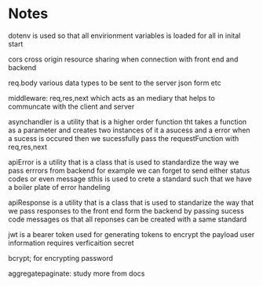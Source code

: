 # Notes

dotenv
is used so that all envirionment variables is loaded for all in inital start

cors
cross origin resource sharing when connection with front end and backend

req.body
various data types to be sent to the server json form etc

middleware: req,res,next which acts as an mediary that helps to communcate with the client and server

asynchandler is a utility that is a higher order function tht takes a function as a parameter and creates two instances of it a asucess and a error when a sucess is occured then we sucessfully pass the requestFunction with req,res,next

apiError is a utility that is a class that is used to standardize the way we pass errrors from backend for example we can forget to send either status codes or even message sthis is used to crete a standard such that we have a boiler plate of error handeling

apiResponse is a utility that is a class that is used to standarize the way that we pass responses to the front end form the backend by passing sucess code messages os that all reponses can be created with a same standard

jwt is a bearer token used for generating tokens to encrypt the payload user information requires verficaition secret

bcrypt; for encrypting password

aggregatepaginate: study more from docs
